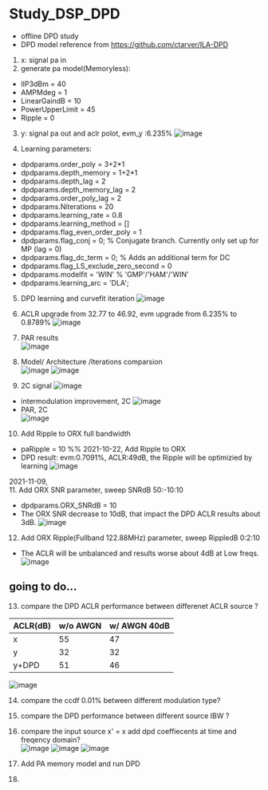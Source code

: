 # Study_DSP_DPD
- offline DPD study
- DPD model reference from https://github.com/ctarver/ILA-DPD

1. x: signal pa in
2. generate pa model(Memoryless): 
- IIP3dBm = 40
- AMPMdeg = 1
- LinearGaindB = 10
- PowerUpperLimit = 45
- Ripple = 0
3. y: signal pa out and aclr polot, evm_y :6.235%
![image](https://user-images.githubusercontent.com/87049112/138379342-52b683ac-06a2-474a-a41d-6bf985b4658a.png)

4. Learning parameters:
- dpdparams.order_poly = 3+2*1
- dpdparams.depth_memory = 1+2*1
- dpdparams.depth_lag = 2
- dpdparams.depth_memory_lag = 2
- dpdparams.order_poly_lag = 2
- dpdparams.Niterations = 20
- dpdparams.learning_rate = 0.8
- dpdparams.learning_method = []
- dpdparams.flag_even_order_poly = 1
- dpdparams.flag_conj = 0;   % Conjugate branch. Currently only set up for MP (lag = 0)
- dpdparams.flag_dc_term = 0; % Adds an additional term for DC
- dpdparams.flag_LS_exclude_zero_second = 0
- dpdparams.modelfit = 'WIN' % 'GMP'/'HAM'/'WIN'
- dpdparams.learning_arc = 'DLA';

5. DPD learning and curvefit iteration
![image](https://user-images.githubusercontent.com/87049112/138372239-15930747-b7b3-4a5e-a36a-acb57c78eed2.png)

6. ACLR upgrade from 32.77 to 46.92, evm upgrade from 6.235% to 0.8789%
![image](https://user-images.githubusercontent.com/87049112/138372478-6201a5f4-5cdc-4d22-879a-660f267869bf.png)
7. PAR results                                                         
![image](https://user-images.githubusercontent.com/87049112/138372742-c06834c2-ec2d-4675-864d-3dacc601905d.png)
8. Model/ Architecture /Iterations comparsion         
![image](https://user-images.githubusercontent.com/87049112/138373658-207e618e-6dd1-4188-9a0f-a57399ff097f.png)
![image](https://user-images.githubusercontent.com/87049112/138375185-99ac0e48-d4e4-41f0-a2c7-6402d142daa1.png)

9. 2C signal
![image](https://user-images.githubusercontent.com/87049112/138378577-f7c11296-f872-4de7-a206-f58ed3907540.png)
- intermodulation improvement, 2C
![image](https://user-images.githubusercontent.com/87049112/138378911-e7db40a0-4006-417b-977f-a770e5663c38.png)
- PAR, 2C        
![image](https://user-images.githubusercontent.com/87049112/138379029-180d9daf-ed52-4f15-a0b9-d208473f7fb5.png)

10. Add Ripple to ORX full bandwidth
- paRipple = 10 %% 2021-10-22, Add Ripple to ORX
- DPD result: evm:0.7091%, ACLR:49dB, the Ripple will be optimizied by learning
![image](https://user-images.githubusercontent.com/87049112/138404320-60f545aa-bd0a-40fe-9126-7e1b605f4cee.png)

2021-11-09,               
11. Add ORX SNR parameter, sweep SNRdB 50:-10:10
- dpdparams.ORX_SNRdB = 10
- The ORX SNR decrease to 10dB, that impact the DPD ACLR results about 3dB.
![image](https://user-images.githubusercontent.com/87049112/140844716-5812d57f-fbcc-4f98-818d-21b83fd62b6e.png)

12. Add ORX Ripple(Fullband 122.88MHz) parameter, sweep RippledB 0:2:10
- The ACLR will be unbalanced and results worse about 4dB at Low freqs.
![image](https://user-images.githubusercontent.com/87049112/140856955-f252a472-4587-4315-a348-f818b64d21e8.png)

## going to do...
13. compare the DPD ACLR performance between differenet ACLR source ? 
 
| ACLR(dB)     | w/o AWGN         | w/ AWGN 40dB|
| -------------| -------------    | --------    |
| x            | 55               | 47          |
| y            | 32               | 32          |
| y+DPD        | 51               | 46          |

![image](https://user-images.githubusercontent.com/87049112/169646757-fdb64a80-17ea-493c-9ba9-082c552eab79.png)

14. compare the ccdf 0.01% between different modulation type?
15. compare the DPD performance between different source IBW ?
16. compare the input source x' = x add dpd coeffiecents at time and freqency domain?    
![image](https://user-images.githubusercontent.com/87049112/169651422-21d86170-7bdb-44c3-8c9d-574a92f34b67.png)
![image](https://user-images.githubusercontent.com/87049112/169651617-a6f053ee-77a2-43db-9da5-6c411692c3e0.png)
![image](https://user-images.githubusercontent.com/87049112/169651497-e560f4d3-aa30-4f6a-8a54-22d3cb8209e1.png)

17. Add PA memory model and run DPD
18. 
